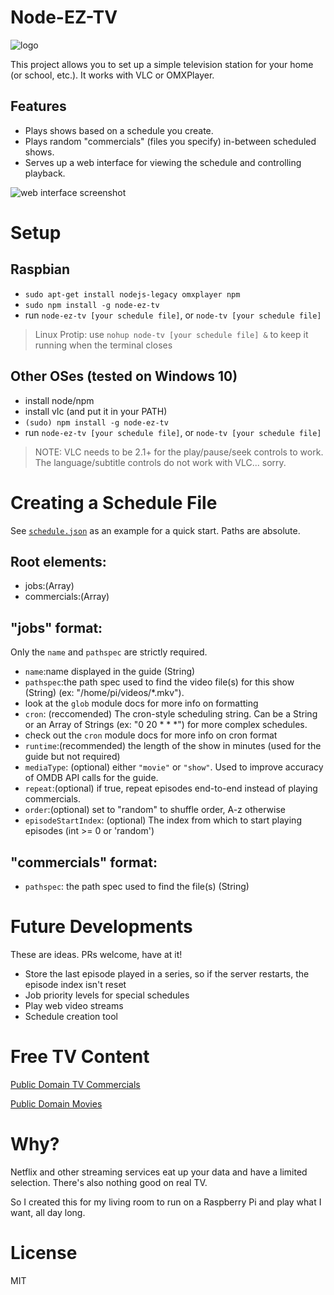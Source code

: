 # Node-EZ-TV
![logo](https://fenwick67.github.io/img/node-ez-tv%20logo.png)

This project allows you to set up a simple television station for your home (or school, etc.).  It works with VLC or OMXPlayer.
## Features
* Plays shows based on a schedule you create.
* Plays random "commercials" (files you specify) in-between scheduled shows.
* Serves up a web interface for viewing the schedule and controlling playback.

![web interface screenshot](https://fenwick67.github.io/img/node-ez-tv%20capture.PNG)

# Setup 
## Raspbian
* `sudo apt-get install nodejs-legacy omxplayer npm`
* `sudo npm install -g node-ez-tv`
* run `node-ez-tv [your schedule file]`, or  `node-tv [your schedule file]`

> Linux Protip: use `nohup node-tv [your schedule file] &` to keep it running when the terminal closes

## Other OSes (tested on Windows 10)
* install node/npm
* install vlc (and put it in your PATH)
* `(sudo) npm install -g node-ez-tv`
* run `node-ez-tv [your schedule file]`, or  `node-tv [your schedule file]`

> NOTE: VLC needs to be 2.1+ for the play/pause/seek controls to work.  The language/subtitle controls do not work with VLC... sorry.

# Creating a Schedule File

See [`schedule.json`](https://github.com/fenwick67/node-ez-tv/blob/master/schedule.json) as an example for a quick start.  Paths are absolute.

## Root elements:

* jobs:(Array)
* commercials:(Array)

## "jobs" format:

Only the `name` and `pathspec` are strictly required.

* `name`:name displayed in the guide (String)
* `pathspec`:the path spec used to find the video file(s) for this show (String) (ex: "/home/pi/videos/*.mkv").  
 * look at the `glob` module docs for more info on formatting
* `cron`: (reccomended) The cron-style scheduling string.  Can be a String or an Array of Strings (ex: "0 20 * * *") for more complex schedules.
 * check out the `cron` module docs for more info on cron format
*  `runtime`:(recommended) the length of the show in minutes (used for the guide but not required)
* `mediaType`: (optional) either `"movie"` or `"show"`.  Used to improve accuracy of OMDB API calls for the guide.
* `repeat`:(optional) if true, repeat episodes end-to-end instead of playing commercials.
* `order`:(optional) set to "random" to shuffle order, A-z otherwise
* `episodeStartIndex`: (optional) The index from which to start playing episodes (int >= 0 or 'random')

## "commercials" format:

* `pathspec`: the path spec used to find the file(s) (String)

# Future Developments
These are ideas.  PRs welcome, have at it!

* Store the last episode played in a series, so if the server restarts, the episode index isn't reset
* Job priority levels for special schedules
* Play web video streams
* Schedule creation tool

# Free TV Content
[Public Domain TV Commercials](https://archive.org/details/classic_tv_commercials)

[Public Domain Movies](https://archive.org/details/SciFi_Horror)

# Why?
Netflix and other streaming services eat up your data and have a limited selection.  There's also nothing good on real TV.

So I created this for my living room to run on a Raspberry Pi and play what I want, all day long.

# License
MIT
